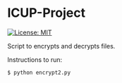 # ICUP-Project
[![License: MIT](https://img.shields.io/badge/License-MIT-brightgreen.svg)](https://opensource.org/licenses/MIT)

Script to encrypts and decrypts files.

Instructions to run:
```bash
$ python encrypt2.py
```

